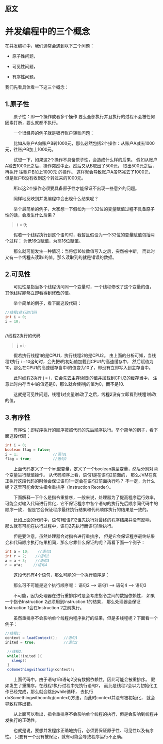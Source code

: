 

## [原文](https://www.cnblogs.com/dolphin0520/p/3920373.html)


# 并发编程中的三个概念


在并发编程中，我们通常会遇到以下三个问题：

- 原子性问题，

- 可见性问题，

- 有序性问题。

我们先看具体看一下这三个概念：

## 1.原子性

　　原子性：即一个操作或者多个操作 要么全部执行并且执行的过程不会被任何因素打断，要么就都不执行。

　　一个很经典的例子就是银行账户转账问题：

　　比如从账户A向账户B转1000元，那么必然包括2个操作：从账户A减去1000元，往账户B加上1000元。

　　试想一下，如果这2个操作不具备原子性，会造成什么样的后果。
假如从账户A减去1000元之后，操作突然中止。然后又从B取出了500元，
取出500元之后，再执行 往账户B加上1000元 的操作。
这样就会导致账户A虽然减去了1000元，
但是账户B没有收到这个转过来的1000元。

　　所以这2个操作必须要具备原子性才能保证不出现一些意外的问题。

　　同样地反映到并发编程中会出现什么结果呢？

　　举个最简单的例子，大家想一下假如为一个32位的变量赋值过程不具备原子性的话，会发生什么后果？

> i = 9;

 　　假若一个线程执行到这个语句时，我暂且假设为一个32位的变量赋值包括两个过程：
 为低16位赋值，为高16位赋值。

　　那么就可能发生一种情况：当将低16位数值写入之后，突然被中断，
而此时又有一个线程去读取i的值，那么读取到的就是错误的数据。

## 2.可见性

　　可见性是指当多个线程访问同一个变量时，一个线程修改了这个变量的值，
其他线程能够立即看得到修改的值。

　　举个简单的例子，看下面这段代码：
```java
//线程1执行的代码
int i = 0;
i = 10;
 
```

//线程2执行的代码
> j = i;

 　　假若执行线程1的是CPU1，执行线程2的是CPU2。
 由上面的分析可知，当线程1执行 i =10这句时，会先把i的初始值加载到CPU1的高速缓存中，
 然后赋值为10，那么在CPU1的高速缓存当中i的值变为10了，却没有立即写入到主存当中。

　　此时线程2执行 j = i，它会先去主存读取i的值并加载到CPU2的缓存当中，
注意此时内存当中i的值还是0，那么就会使得j的值为0，而不是10.

　　这就是可见性问题，线程1对变量i修改了之后，线程2没有立即看到线程1修改的值。

## 3.有序性

　　有序性：即程序执行的顺序按照代码的先后顺序执行。举个简单的例子，看下面这段代码：

```java
int i = 0;              
boolean flag = false;
i = 1;                //语句1  
flag = true;          //语句2
```

 　　上面代码定义了一个int型变量，定义了一个boolean类型变量，然后分别对两个变量进行赋值操作。
 从代码顺序上看，语句1是在语句2前面的，
 那么JVM在真正执行这段代码的时候会保证语句1一定会在语句2前面执行吗？
 不一定，为什么呢？这里可能会发生指令重排序（Instruction Reorder）。

　　下面解释一下什么是指令重排序，一般来说，处理器为了提高程序运行效率，
可能会对输入代码进行优化，它不保证程序中各个语句的执行先后顺序同代码中的顺序一致，
但是它会保证程序最终执行结果和代码顺序执行的结果是一致的。

　　比如上面的代码中，语句1和语句2谁先执行对最终的程序结果并没有影响，
那么就有可能在执行过程中，语句2先执行而语句1后执行。

　　但是要注意，虽然处理器会对指令进行重排序，
但是它会保证程序最终结果会和代码顺序执行结果相同，那么它靠什么保证的呢？再看下面一个例子：

```java
int a = 10;    //语句1
int r = 2;    //语句2
a = a + 3;    //语句3
r = a*a;     //语句4
```

 　　这段代码有4个语句，那么可能的一个执行顺序是：

　　那么可不可能是这个执行顺序呢： 语句2 --> 语句1 --> 语句4 --> 语句3


　　不可能，因为处理器在进行重排序时是会考虑指令之间的数据依赖性，
如果一个指令Instruction 2必须用到Instruction 1的结果，
那么处理器会保证Instruction 1会在Instruction 2之前执行。

　　虽然重排序不会影响单个线程内程序执行的结果，但是多线程呢？下面看一个例子：


```java
//线程1:
context = loadContext();   //语句1
inited = true;             //语句2
 
 //线程2:
 while(!inited ){
   sleep()
 }
 doSomethingwithconfig(context);
```


 　　上面代码中，由于语句1和语句2没有数据依赖性，因此可能会被重排序。
 假如发生了重排序，在线程1执行过程中先执行语句2，
 而此是线程2会以为初始化工作已经完成，那么就会跳出while循环，
 去执行doSomethingwithconfig(context)方法，而此时context并没有被初始化，
 就会导致程序出错。

 　　从上面可以看出，指令重排序不会影响单个线程的执行，但是会影响到线程并发执行的正确性。

　　也就是说，要想并发程序正确地执行，必须要保证原子性、可见性以及有序性。
只要有一个没有被保证，就有可能会导致程序运行不正确。
